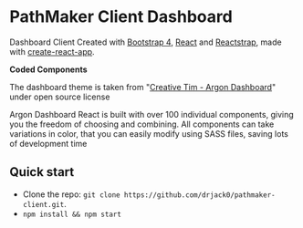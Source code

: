 # PathMaker Client Dashboard

Dashboard Client Created with [Bootstrap 4](https://getbootstrap.com/?ref=creativetim), [React](https://reactjs.org/?ref=creativetim) and [Reactstrap](https://reactstrap.github.io/?ref=creativetim), made with [create-react-app](https://facebook.github.io/create-react-app/?ref=creativetim).

**Coded Components**

The dashboard theme is taken from "[Creative Tim - Argon Dashboard](https://www.creative-tim.com/product/argon-dashboard-react)" under open source license

Argon Dashboard React is built with over 100 individual components, giving you the freedom of choosing and combining. All components can take variations in color, that you can easily modify using SASS files, saving lots of development time


## Quick start

- Clone the repo: `git clone https://github.com/drjack0/pathmaker-client.git`.
- `npm install && npm start`

